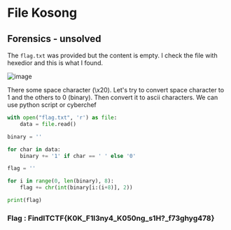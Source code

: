 # File Kosong
## Forensics - unsolved

The `flag.txt` was provided but the content is empty. I check the file with hexedior and this is what I found.

![image](https://github.com/user-attachments/assets/d9398790-8dba-4b36-9d5b-8954053ab7da)

There some space character (\x20). Let's try to convert space character to 1 and the others to 0 (binary). Then convert it to ascii characters. We can use python script or cyberchef

```python
with open("flag.txt", 'r') as file:
    data = file.read()

binary = ''

for char in data:
    binary += '1' if char == ' ' else '0'

flag = ''

for i in range(0, len(binary), 8):
    flag += chr(int(binary[i:(i+8)], 2))

print(flag)   
```

### Flag : FindITCTF{K0K_F1l3ny4_K050ng_s1H?_f73ghyg478}
